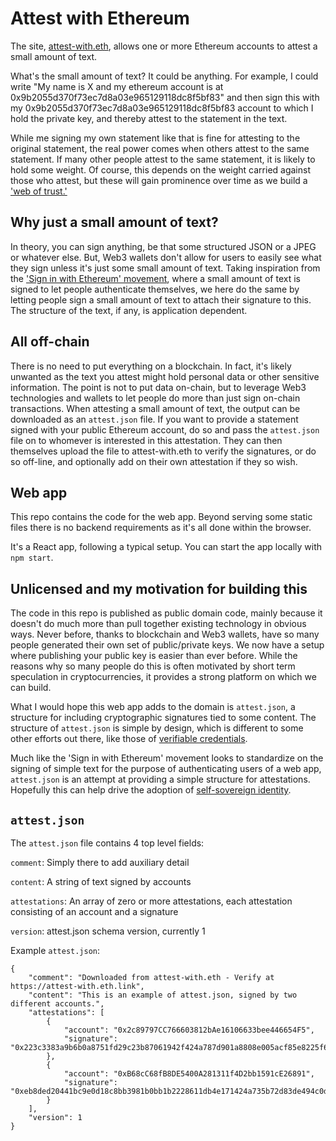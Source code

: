 # Attest with Ethereum

The site, [attest-with.eth](https://attest-with.eth.link), allows one or more Ethereum accounts to attest a small amount
of text.

What's the small amount of text? It could be anything. For example, I could write "My name is X and my ethereum account
is at 0x9b2055d370f73ec7d8a03e965129118dc8f5bf83" and then sign this with my 0x9b2055d370f73ec7d8a03e965129118dc8f5bf83
account to which I hold the private key, and thereby attest to the statement in the text.

While me signing my own statement like that is fine for attesting to the original statement, the real power comes when
others attest to the same statement. If many other people attest to the same statement, it is likely to hold some
weight. Of course, this depends on the weight carried against those who attest, but these will gain prominence over time
as we build a ['web of trust.'](https://en.wikipedia.org/wiki/Web_of_trust)

## Why just a small amount of text?

In theory, you can sign anything, be that some structured JSON or a JPEG or whatever else. But, Web3 wallets don't allow
for users to easily see what they sign unless it's just some small amount of text. Taking inspiration from
the ['Sign in with Ethereum' movement](https://login.xyz), where a small amount of text is signed to let people
authenticate themselves, we here do the same by letting people sign a small amount of text to attach their signature to
this. The structure of the text, if any, is application dependent.

## All off-chain

There is no need to put everything on a blockchain. In fact, it's likely unwanted as the text you attest might hold
personal data or other sensitive information. The point is not to put data on-chain, but to leverage Web3 technologies
and wallets to let people do more than just sign on-chain transactions. When attesting a small amount of text, the
output can be downloaded as an ```attest.json``` file. If you want to provide a statement signed with your public
Ethereum account, do so and pass the ```attest.json``` file on to whomever is interested in this attestation. They can
then themselves upload the file to attest-with.eth to verify the signatures, or do so off-line, and optionally add on
their own attestation if they so wish.

## Web app

This repo contains the code for the web app. Beyond serving some static files there is no backend requirements as it's
all done within the browser.

It's a React app, following a typical setup. You can start the app locally with ```npm start```.

## Unlicensed and my motivation for building this

The code in this repo is published as public domain code, mainly because it doesn't do much more than pull together
existing technology in obvious ways. Never before, thanks to blockchain and Web3 wallets, have so many people generated
their own set of public/private keys. We now have a setup where publishing your public key is easier than ever before.
While the reasons why so many people do this is often motivated by short term speculation in cryptocurrencies, it
provides a strong platform on which we can build.

What I would hope this web app adds to the domain is ```attest.json```, a structure for including cryptographic
signatures tied to some content. The structure of ```attest.json``` is simple by design, which is different to some
other efforts out there, like those of [verifiable credentials](https://en.wikipedia.org/wiki/Verifiable_credentials).

Much like the 'Sign in with Ethereum' movement looks to standardize on the signing of simple text for the purpose of
authenticating users of a web app, ```attest.json``` is an attempt at providing a simple structure for attestations.
Hopefully this can help drive the adoption
of [self-sovereign identity](https://en.wikipedia.org/wiki/Self-sovereign_identity).

## ```attest.json```

The ```attest.json``` file contains 4 top level fields:

```comment```: Simply there to add auxiliary detail

```content```: A string of text signed by accounts

```attestations```: An array of zero or more attestations, each attestation consisting of an account and a signature

```version```: attest.json schema version, currently 1

Example ```attest.json```:

```
{
    "comment": "Downloaded from attest-with.eth - Verify at https://attest-with.eth.link",
    "content": "This is an example of attest.json, signed by two different accounts.",
    "attestations": [
        {
            "account": "0x2c89797CC766603812bAe16106633bee446654F5",
            "signature": "0x223c3383a9b6b0a8751fd29c23b87061942f424a787d901a8808e005acf85e8225f6f1be9952b2a8f8a87b19b56df65d587f71c539b3ec0adf2da7a50c9c55271c"
        },
        {
            "account": "0xB68cC68fB8DE5400A281311f4D2bb1591cE26891",
            "signature": "0xeb8ded20441bc9e0d18c8bb3981b0bb1b2228611db4e171424a735b72d83de494c0d1144c382cefa6c826d0ab6e881b1a88150b38fb63917bc0f113e842676661b"
        }
    ],
    "version": 1
}
```
